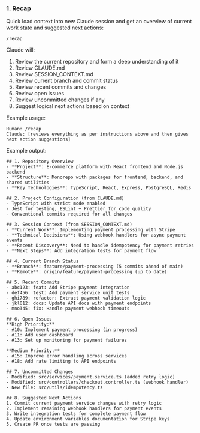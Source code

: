 ### 1. Recap
Quick load context into new Claude session and get an overview of current work state and suggested next actions:

`/recap`

Claude will:
1. Review the current repository and form a deep understanding of it
2. Review CLAUDE.md
3. Review SESSION_CONTEXT.md
4. Review current branch and commit status
5. Review recent commits and changes
6. Review open issues
7. Review uncommitted changes if any
8. Suggest logical next actions based on context

Example usage:
```
Human: /recap
Claude: [reviews everything as per instructions above and then gives next action suggestions]
```

Example output:
```
## 1. Repository Overview
- **Project**: E-commerce platform with React frontend and Node.js backend
- **Structure**: Monorepo with packages for frontend, backend, and shared utilities
- **Key Technologies**: TypeScript, React, Express, PostgreSQL, Redis

## 2. Project Configuration (from CLAUDE.md)
- TypeScript with strict mode enabled
- Jest for testing, ESLint + Prettier for code quality
- Conventional commits required for all changes

## 3. Session Context (from SESSION_CONTEXT.md)
- **Current Work**: Implementing payment processing with Stripe
- **Technical Decisions**: Using webhook handlers for async payment events
- **Recent Discovery**: Need to handle idempotency for payment retries
- **Next Steps**: Add integration tests for payment flow

## 4. Current Branch Status
- **Branch**: feature/payment-processing (5 commits ahead of main)
- **Remote**: origin/feature/payment-processing (up to date)

## 5. Recent Commits
- abc123: feat: Add Stripe payment integration
- def456: test: Add payment service unit tests  
- ghi789: refactor: Extract payment validation logic
- jkl012: docs: Update API docs with payment endpoints
- mno345: fix: Handle payment webhook timeouts

## 6. Open Issues
**High Priority:**
- #10: Implement payment processing (in progress)
- #11: Add user dashboard
- #13: Set up monitoring for payment failures

**Medium Priority:**
- #15: Improve error handling across services
- #18: Add rate limiting to API endpoints

## 7. Uncommitted Changes
- Modified: src/services/payment.service.ts (added retry logic)
- Modified: src/controllers/checkout.controller.ts (webhook handler)
- New file: src/utils/idempotency.ts

## 8. Suggested Next Actions
1. Commit current payment service changes with retry logic
2. Implement remaining webhook handlers for payment events
3. Write integration tests for complete payment flow
4. Update environment variables documentation for Stripe keys
5. Create PR once tests are passing
```
